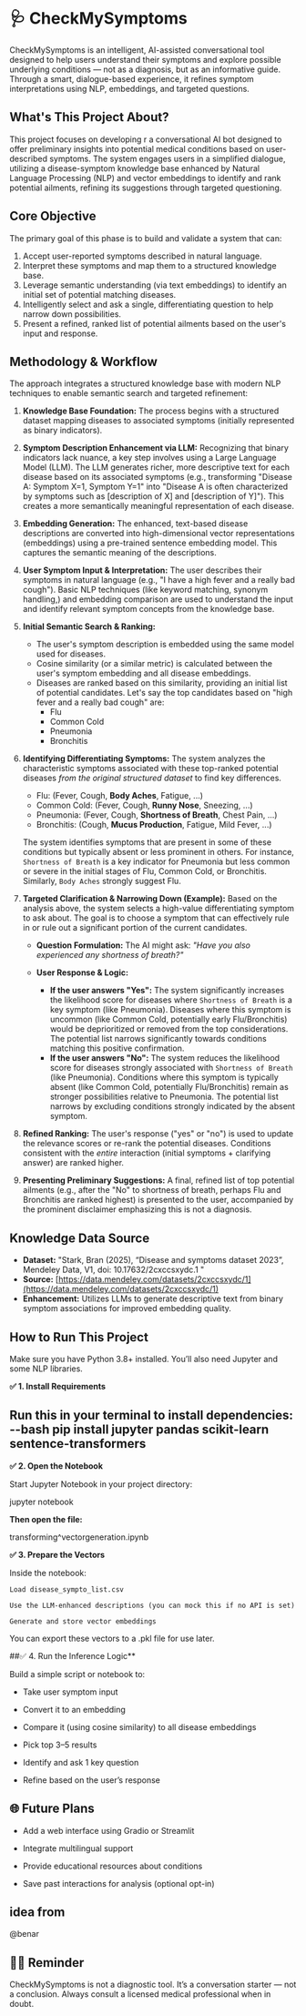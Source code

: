 # 🩺 CheckMySymptoms
CheckMySymptoms is an intelligent, AI-assisted conversational tool designed to help users understand their symptoms and explore possible underlying conditions — not as a diagnosis, but as an informative guide. Through a smart, dialogue-based experience, it refines symptom interpretations using NLP, embeddings, and targeted questions.

## What's This Project About?

This project focuses on developing r a conversational AI bot designed to offer preliminary insights into potential medical conditions based on user-described symptoms. The system engages users in a simplified dialogue, utilizing a disease-symptom knowledge base enhanced by Natural Language Processing (NLP) and vector embeddings to identify and rank potential ailments, refining its suggestions through targeted questioning.

## Core Objective

The primary goal of this phase is to build and validate a system that can:

1.  Accept user-reported symptoms described in natural language.
2.  Interpret these symptoms and map them to a structured knowledge base.
3.  Leverage semantic understanding (via text embeddings) to identify an initial set of potential matching diseases.
4.  Intelligently select and ask a single, differentiating question to help narrow down possibilities.
5.  Present a refined, ranked list of potential ailments based on the user's input and response.

## Methodology & Workflow

The approach integrates a structured knowledge base with modern NLP techniques to enable semantic search and targeted refinement:

1.  **Knowledge Base Foundation:** The process begins with a structured dataset mapping diseases to associated symptoms (initially represented as binary indicators).

2.  **Symptom Description Enhancement via LLM:** Recognizing that binary indicators lack nuance, a key step involves using a Large Language Model (LLM). The LLM generates richer, more descriptive text for each disease based on its associated symptoms (e.g., transforming "Disease A: Symptom X=1, Symptom Y=1" into "Disease A is often characterized by symptoms such as [description of X] and [description of Y]"). This creates a more semantically meaningful representation of each disease.

3.  **Embedding Generation:** The enhanced, text-based disease descriptions are converted into high-dimensional vector representations (embeddings) using a pre-trained sentence embedding model. This captures the semantic meaning of the descriptions.

4.  **User Symptom Input & Interpretation:** The user describes their symptoms in natural language (e.g., "I have a high fever and a really bad cough"). Basic NLP techniques (like keyword matching, synonym handling,) and embedding comparison are used to understand the input and identify relevant symptom concepts from the knowledge base.

5.  **Initial Semantic Search & Ranking:**
    * The user's symptom description is embedded using the same model used for diseases.
    * Cosine similarity (or a similar metric) is calculated between the user's symptom embedding and all disease embeddings.
    * Diseases are ranked based on this similarity, providing an initial list of potential candidates. Let's say the top candidates based on "high fever and a really bad cough" are:
        * Flu
        * Common Cold
        * Pneumonia
        * Bronchitis

6.  **Identifying Differentiating Symptoms:** The system analyzes the characteristic symptoms associated with these top-ranked potential diseases *from the original structured dataset* to find key differences.
    * Flu: (Fever, Cough, **Body Aches**, Fatigue, ...)
    * Common Cold: (Fever, Cough, **Runny Nose**, Sneezing, ...)
    * Pneumonia: (Fever, Cough, **Shortness of Breath**, Chest Pain, ...)
    * Bronchitis: (Cough, **Mucus Production**, Fatigue, Mild Fever, ...)

    The system identifies symptoms that are present in some of these conditions but typically absent or less prominent in others. For instance, `Shortness of Breath` is a key indicator for Pneumonia but less common or severe in the initial stages of Flu, Common Cold, or Bronchitis. Similarly, `Body Aches` strongly suggest Flu.

7.  **Targeted Clarification & Narrowing Down (Example):**
    Based on the analysis above, the system selects a high-value differentiating symptom to ask about. The goal is to choose a symptom that can effectively rule in or rule out a significant portion of the current candidates.

    * **Question Formulation:** The AI might ask: *"Have you also experienced any shortness of breath?"*

    * **User Response & Logic:**
        * **If the user answers "Yes":** The system significantly increases the likelihood score for diseases where `Shortness of Breath` is a key symptom (like Pneumonia). Diseases where this symptom is uncommon (like Common Cold, potentially early Flu/Bronchitis) would be deprioritized or removed from the top considerations. The potential list narrows significantly towards conditions matching this positive confirmation.
        * **If the user answers "No":** The system reduces the likelihood score for diseases strongly associated with `Shortness of Breath` (like Pneumonia). Conditions where this symptom is typically absent (like Common Cold, potentially Flu/Bronchitis) remain as stronger possibilities relative to Pneumonia. The potential list narrows by excluding conditions strongly indicated by the absent symptom.

8.  **Refined Ranking:** The user's response ("yes" or "no") is used to update the relevance scores or re-rank the potential diseases. Conditions consistent with the *entire* interaction (initial symptoms + clarifying answer) are ranked higher.

9.  **Presenting Preliminary Suggestions:** A final, refined list of top potential ailments (e.g., after the "No" to shortness of breath, perhaps Flu and Bronchitis are ranked highest) is presented to the user, accompanied by the prominent disclaimer emphasizing this is not a diagnosis.

## Knowledge Data Source

* **Dataset:** "Stark, Bran (2025), “Disease and symptoms dataset 2023”, Mendeley Data, V1, doi: 10.17632/2cxccsxydc.1 "
* **Source:** [https://data.mendeley.com/datasets/2cxccsxydc/1](https://data.mendeley.com/datasets/2cxccsxydc/1)
* **Enhancement:** Utilizes LLMs to generate descriptive text from binary symptom associations for improved embedding quality.

## How to Run This Project
 Make sure you have Python 3.8+ installed. You’ll also need Jupyter and some NLP libraries.

**✅ 1. Install Requirements**

Run this in your terminal to install dependencies:
--bash
pip install jupyter pandas scikit-learn sentence-transformers
--
**✅ 2. Open the Notebook**

Start Jupyter Notebook in your project directory:

jupyter notebook

**Then open the file:**

transforming^vectorgeneration.ipynb

**✅ 3. Prepare the Vectors**

Inside the notebook:

    Load disease_sympto_list.csv

    Use the LLM-enhanced descriptions (you can mock this if no API is set)

    Generate and store vector embeddings

You can export these vectors to a .pkl file for use later.

##✅ 4. Run the Inference Logic**

Build a simple script or notebook to:

  - Take user symptom input

   - Convert it to an embedding

   - Compare it (using cosine similarity) to all disease embeddings

   - Pick top 3–5 results

   - Identify and ask 1 key question

   - Refine based on the user’s response

## 🌐 Future Plans

   - Add a web interface using Gradio or Streamlit

   - Integrate multilingual support

   - Provide educational resources about conditions

   - Save past interactions for analysis (optional opt-in)
   
## idea from
@benar

## 👨‍⚕️ Reminder

CheckMySymptoms is not a diagnostic tool. It’s a conversation starter — not a conclusion. Always consult a licensed medical professional when in doubt.






